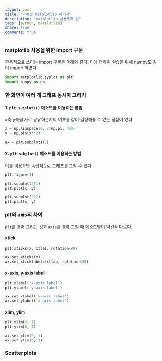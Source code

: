 ```yaml
---
layout: post
title: "파이썬 matplotlib 패키지"
description: "matplotlib 사용법과 팁"
tags: [python, matplotlib]
share: true
comments: true
---
```


### matplotlib 사용을 위한 import 구문

관용적으로 쓰이는 import 구문은 아래와 같다. 이에 더하여 실습을 위해 numpy도 같이 import 하였다.

```python
import matplotlib.pyplot as plt
import numpy as np
```

### 한 화면에 여러 개 그래프 동시에 그리기

#### 1. `plt.subplots()` 메소드를 이용하는 방법

x축 y축을 서로 공유하는지의 여부를 같이 결정해줄 수 있는 장점이 있다.

```python
x = np.linspace(0, 2*np.pi, 400)
y = np.sin(x**2)

ax = plt.subplots(2)
```

#### 2. `plt.subplot()` 메소드를 이용하는 방법

이를 이용하면 독립적으로 그래프를 그릴 수 있다.

```python
plt.figure(1)

plt.subplot(211)
plt.plot(x, y)

plt.subplot(212)
plt.plot(x, y)
```

### plt와 axis의 차이

`plt`를 통해 그리는 것과 `axis`를 통해 그릴 때 메소드명이 약간씩 다르다.

#### xtick

```python
plt.xticks(x, xtlab, rotation=90)
```

```python
ax.set_xticks(x)
ax.set_xticklabels(xtlab, rotation=90)
```

#### x-axis, y-axis label

```python
plt.xlabel('x-axis label')
plt.ylabel('y-axis label')
```

```python
ax.set_xlabel('x-axis label')
ax.set_ylabel('x-axis label')
```


#### xlim, ylim

```python
plt.xlim(0, 1)
plt.ylim(0, 1)
```

```python
ax.set_xlim(0, 1)
ax.set_ylim(0, 1)
```


### Scatter plots

